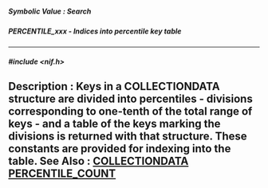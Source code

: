 ##### Symbolic Value : Search
##### PERCENTILE_xxx - Indices into percentile key table
---
##### #include <nif.h>
**Description :**
Keys in a COLLECTIONDATA structure are divided into percentiles - divisions 
corresponding to one-tenth of the total range of keys - and a table of the keys 
marking the divisions is returned with that structure.  These constants are 
provided for indexing into the table.
**See Also :**
[COLLECTIONDATA](D:/md_files/COLLECTIONDATA.md)
[PERCENTILE_COUNT](D:/md_files/PERCENTILE_COUNT.md)
---
